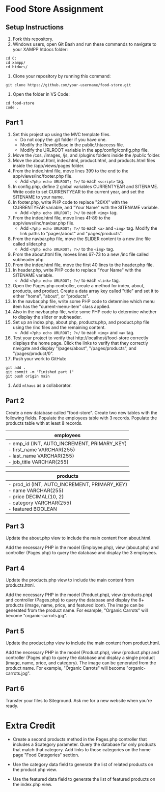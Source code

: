 # Food Store Assignment

## Setup Instructions

1. Fork this repository.
1. Windows users, open Git Bash and run these commands to navigate to your XAMPP htdocs folder:
```
cd C:
cd xampp/
cd htdocs/
```
1. Clone your repository by running this command:
```
git clone https://github.com/your-username/food-store.git
```
1. Open the folder in VS Code:
```
cd food-store
code .
```

## Part 1

1. Set this project up using the MVC template files.
   - Do not copy the .git folder if you have one.
   - Modify the RewriteBase in the public/.htaccess file.
   - Modify the URLROOT variable in the app/config/config.php file.
1. Move the /css, /images, /js, and /plugins folders inside the /public folder.
1. Move the about.html, index.html, product.html, and products.html files inside the /app/views/pages folder.
1. From the index.html file, move lines 399 to the end to the app/views/inc/footer.php file. 
   - Add `<?php echo URLROOT; ?>/` to each `<script>` tag.
1. In config.php, define 2 global variables CURRENTYEAR and SITENAME. Write code to set CURRENTYEAR to the current year, and set the SITENAME to your name. 
1. In footer.php, write PHP code to replace "20XX" with the CURRENTYEAR variable, and "Your Name" with the SITENAME variable.
   - Add `<?php echo URLROOT; ?>/` to each `<img>` tag.
1. From the index.html file, move lines 41-89 to the app/views/inc/navbar.php file. 
   - Add `<?php echo URLROOT; ?>/` to each `<a>` and `<img>` tag. Modify the link paths to "pages/about" and "pages/products".
1. From the navbar.php file, move the SLIDER content to a new /inc file called slider.php
   - Add `<?php echo URLROOT; ?>/` to the `<img>` tag.
1. From the about.html file, moves lines 67-73 to a new /inc file called subheader.php
1. From the index.html file, move the first 40 lines to the header.php file.
1. In header.php, write PHP code to replace "Your Name" with the SITENAME variable.
   - Add `<?php echo URLROOT; ?>/` to each `<link>` tag.
1. Open the Pages.php controller, create a method for index, about, products, and product. Create a data array key called "title" and set it to either "home", "about", or "products".
1. In the navbar.php file, write some PHP code to determine which menu item has the "current-menu-item" class applied.
1. Also in the navbar.php file, write some PHP code to determine whether to display the slider or subheader.
1. Set up an index.php, about.php, products.php, and product.php file using the /inc files and the remaining content.
   - Add `<?php echo URLROOT; ?>/` to each `<img>` and `<a>` tag.
1. Test your project to verify that http://localhost/food-store correctly displays the home page. Click the links to verify that they correctly navigate and display "/pages/about", "/pages/products", and "/pages/product/0".
1. Push your work to GitHub:
```
git add .
git commit -m "Finished part 1"
git push origin main
```
1. Add `mlhaus` as a collaborator.

## Part 2

Create a new database called "food-store". Create two new tables with the following fields. Populate the employees table with 3 records. Populate the products table with at least 8 records.

| employees |
|-|
| - emp_id (INT, AUTO_INCREMENT, PRIMARY_KEY)<br>- first_name VARCHAR(255)<br>- last_name VARCHAR(255)<br>- job_title VARCHAR(255) |

| products |
|-|
| - prod_id (INT, AUTO_INCREMENT, PRIMARY_KEY)<br>- name VARCHAR(255)<br>- price DECIMAL(10, 2)<br>- category VARCHAR(255)<br>- featured BOOLEAN |

## Part 3

Update the about.php view to include the main content from about.html.

Add the necessary PHP in the model (Employee.php), view (about.php) and controller (Pages.php) to query the database and display the 3 employees.

## Part 4

Update the products.php view to include the main content from products.html.

Add the necessary PHP in the model (Product.php), view (products.php) and controller (Pages.php) to query the database and display the 8+ products (image, name, price, and featured icon). The image can be generated from the product name. For example, "Organic Carrots" will become "organic-carrots.jpg".

## Part 5

Update the product.php view to include the main content from product.html.

Add the necessary PHP in the model (Product.php), view (product.php) and controller (Pages.php) to query the database and display a single product (image, name, price, and category). The image can be generated from the product name. For example, "Organic Carrots" will become "organic-carrots.jpg".

## Part 6

Transfer your files to Siteground. Ask me for a new website when you're ready.

# Extra Credit

- Create a second products method in the Pages.php controller that includes a $category parameter. Query the database for only products that match that category. Add links to those categories on the home page "Food Categories" section.

- Use the category data field to generate the list of related products on the product.php view.

- Use the featured data field to generate the list of featured products on the index.php view.
